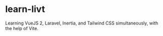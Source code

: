 # learn-livt
Learning VueJS 2, Laravel, Inertia, and Tailwind CSS simultaneously, with the help of Vite.
